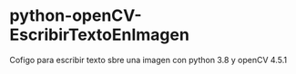 # python-openCV-EscribirTextoEnImagen
Cofigo para escribir texto sbre una imagen con python 3.8 y openCV 4.5.1
